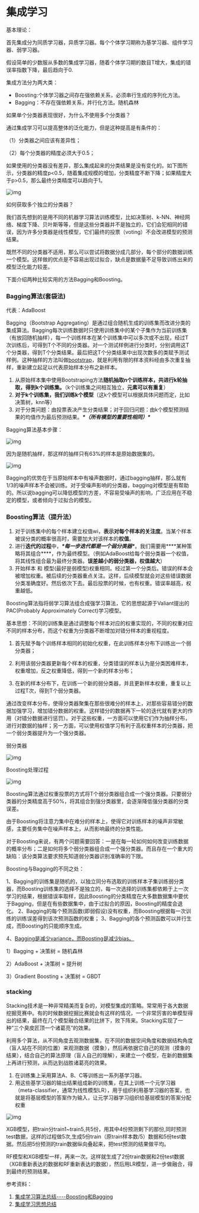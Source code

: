# 集成学习

基本理论：

首先集成分为同质学习器，异质学习器。每个个体学习期称为基学习器、组件学习器、弱学习器。

假设简单的少数服从多数的集成学习器，随着个体学习期的数目T增大，集成的错误率指数下降，最后趋向于0.

集成方法分为两大类：

- Boosting:个体学习器之间存在强依赖关系，必须串行生成的序列化方法。
- Bagging：不存在强依赖关系，并行化方法。随机森林



如果单个分类器表现很好，为什么不使用多个分类器？

通过集成学习可以提高整体的泛化能力，但是这种提高是有条件的：

（1）分类器之间应该有差异性；

（2）每个分类器的精度必须大于0.5；

如果使用的分类器没有差异，那么集成起来的分类结果是没有变化的。如下图所示，分类器的精度p<0.5，随着集成规模的增加，分类精度不断下降；如果精度大于p>0.5，那么最终分类精度可以趋向于1。

![img](https://gitee.com/karlhan/picgo/raw/master/img//20150913131957469)

如何获取多个独立的分类器？

我们首先想到的是用不同的机器学习算法训练模型，比如决策树、k-NN、神经网络、梯度下降、贝叶斯等等，但是这些分类器并不是独立的，它们会犯相同的错误，因为许多分类器是线性模型，它们最终的投票（voting）不会改进模型的预测结果。

既然不同的分类器不适用，那么可以尝试将数据分成几部分，每个部分的数据训练一个模型。这样做的优点是不容易出现过拟合，缺点是数据量不足导致训练出来的模型泛化能力较差。

下面介绍两种比较实用的方法Bagging和Boosting。

### Bagging算法(套袋法)

代表：AdaBoost

Bagging（Bootstrap Aggregating）是通过组合随机生成的训练集而改进分类的集成算法。Bagging每次训练数据时只使用训练集中的某个子集作为当前训练集（有放回随机抽样），每一个训练样本在某个训练集中可以多次或不出现，经过T次训练后，可得到T个不同的分类器。对一个测试样例进行分类时，分别调用这T个分类器，得到T个分类结果。最后把这T个分类结果中出现次数多的类赋予测试样例。这种抽样的方法叫做[bootstrap](https://en.wikipedia.org/wiki/Bootstrapping_(statistics))，就是利用有限的样本资料经由多次重复抽样，重新建立起足以代表原始样本分布之新样本。

1. 从原始样本集中使用Bootstraping方法**随机抽取n个训练样本，共进行k轮抽取，得到k个训练集。**（k个训练集之间相互独立，**元素可以有重复**）
2. **对于k个训练集，我们训练k个模型**（这k个模型可以根据具体问题而定，比如决策树，knn等）
3. 对于分类问题：由投票表决产生分类结果；对于回归问题：由k个模型预测结果的均值作为最后预测结果。***\*（所有模型的重要性相同）\****

Bagging算法基本步骤：

![img](http://img.blog.csdn.net/20150414212456280?watermark/2/text/aHR0cDovL2Jsb2cuY3Nkbi5uZXQvYXNwaXJpbnZhZ3JhbnQ=/font/5a6L5L2T/fontsize/400/fill/I0JBQkFCMA==/dissolve/70/gravity/SouthEast)

 

因为是随机抽样，那这样的抽样只有63%的样本是原始数据集的。

![img](http://img.blog.csdn.net/20150913134119347?watermark/2/text/aHR0cDovL2Jsb2cuY3Nkbi5uZXQv/font/5a6L5L2T/fontsize/400/fill/I0JBQkFCMA==/dissolve/70/gravity/SouthEast)

Bagging的优势在于当原始样本中有噪声数据时，通过bagging抽样，那么就有1/3的噪声样本不会被训练。对于受噪声影响的分类器，bagging对模型是有帮助的。所以说bagging可以降低模型的方差，不容易受噪声的影响，广泛应用在不稳定的模型，或者倾向于过拟合的模型。

### Boosting算法（提升法）

1. 对于训练集中的每个样本建立权值wi，**表示对每个样本的关注度**。当某个样本被误分类的概率很高时，需要加大对该样本的**权值**。
2. 进行**迭代的过程**中，***\*每一步迭代都是一个弱分类器\****。我们需要用***\*某种策略将其组合\****，作为最终模型。（例如AdaBoost给每个弱分类器一个权值，将其线性组合最为最终分类器。**误差越小的弱分类器，权值越大**）
3. 开始样本 和 模型(最好是弱模型)权重相同。经过第一个分类后。错误的样本会被增加权重。被后续的分类器重点关注。这样，后续模型就会对这些错误数据分类准确度好。然后依次下去。最后投票的时候，也有权重。错误率越高，权重越低。

Boosting算法指将弱学习算法组合成强学习算法，它的思想起源于Valiant提出的PAC(Probably Approximately Correct)学习模型。

基本思想：不同的训练集是通过调整每个样本对应的权重实现的，不同的权重对应不同的样本分布，而这个权重为分类器不断增加对错分样本的重视程度。

1. 首先赋予每个训练样本相同的初始化权重，在此训练样本分布下训练出一个弱分类器；

2. 利用该弱分类器更新每个样本的权重，分类错误的样本认为是分类困难样本，权重增加，反之权重降低，得到一个新的样本分布；

3. 在新的样本分布下，在训练一个新的弱分类器，并且更新样本权重，重复以上过程T次，得到T个弱分类器。

通过改变样本分布，使得分类器聚集在那些很难分的样本上，对那些容易错分的数据加强学习，增加错分数据的权重。这样错分的数据再下一轮的迭代就有更大的作用（对错分数据进行惩罚）。对于这些权重，一方面可以使用它们作为抽样分布，进行对数据的抽样；另一方面，可以使用权值学习有利于高权重样本的分类器，把一个弱分类器提升为一个强分类器。

弱分类器

![img](https://gitee.com/karlhan/picgo/raw/master/img//20150412195048739)

Boosting处理过程

![img](https://gitee.com/karlhan/picgo/raw/master/img//20150412195048739)

Boosting算法通过权重投票的方式将T个弱分类器组合成一个强分类器。只要弱分类器的分类精度高于50%，将其组合到强分类器里，会逐渐降低强分类器的分类误差。

由于Boosting将注意力集中在难分的样本上，使得它对训练样本的噪声非常敏感，主要任务集中在噪声样本上，从而影响最终的分类性能。

对于Boosting来说，有两个问题需要回答：一是在每一轮如何如何改变训练数据的概率分布；二是如何将多个弱分类器组合成一个强分类器。而且存在一个重大的缺陷：该分类算法要求预先知道弱分类器识别准确率的下限。



Boosting与Bagging的不同之处：

1、Bagging的训练集是随机的，以独立同分布选取的训练样本子集训练弱分类器，而Boosting训练集的选择不是独立的，每一次选择的训练集都依赖于上一次学习的结果，根据错误率取样，因此Boosting的分类精度在大多数数据集中要优于Bagging，但是在有些数据集中，由于过拟合的原因，Boosting的精度会退化。
2、Bagging的每个预测函数(即弱假设)没有权重，而Boosting根据每一次训练的训练误差得到该次预测函数的权重；
3、Bagging的各个预测函数可以并行生成，而Boosting的只能顺序生成。

4、[Bagging是减少variance，而Boosting是减少bias。](https://www.zhihu.com/question/26760839)



1）Bagging + 决策树 = 随机森林

2）AdaBoost + 决策树 = 提升树

3）Gradient Boosting + 决策树 = GBDT

### stacking

Stacking技术是一种非常精美而复杂的，对模型集成的策略。常常用于各大数据挖掘竞赛中。有的时候数据挖掘比赛就会有这样的情况，一个非常厉害的单模型得出的结果，最终在几个模型融合结果的比拼下，败下阵来。Stacking实现了一种“三个臭皮匠顶一个诸葛亮”的效果。

利用多个算法，从不同角度去观测数据集，在不同的数据空间角度和数据结构角度（盲人站在不同的位置）来观测数据（摸象），然后再依据它自己的观测（摸象的结果），结合自己的算法原理（盲人自己的理解），来建立一个模型，在新的数据集上再进行预测，从而达到战胜诸葛亮的效果。

1. 在训练集上采用算法A、B、C等训练出一系列基学习器。
2. 用这些基学习器的输出结果组成新的训练集，在其上训练一个元学习器（meta-classifier，通常为线性模型LR），用于组织利用基学习器的答案，也就是将基层模型的答案作为输入，让元学习器学习组织给基层模型的答案分配权重

![img](https://gitee.com/karlhan/picgo/raw/master/img//20171117094740886)

XGB模型，把train分train1~train5,共5份，用其中4份预测剩下的那份,同时预测test数据，这样的过程做5次,生成5份train（原train样本数/5）数据和5份test数据。然后把5份预测的train数据纵向叠起来，把test预测的结果做平均。

RF模型和XGB模型一样，再来一次。这样就生成了2份train数据和2份test数据（XGB重新表达的数据和RF重新表达的数据），然后用LR模型，进一步做融合，得到最终的预测结果。























参考资料：

1. [集成学习算法总结----Boosting和Bagging](https://www.cnblogs.com/sddai/p/7647731.html)
2. [集成学习思想总结](https://blog.csdn.net/changdejie/article/details/86707197)

















































